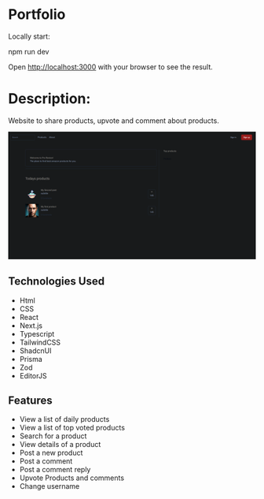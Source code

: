 # Portfolio

Locally start:

npm run dev

Open [http://localhost:3000](http://localhost:3000) with your browser to see the result.

# Description:

Website to share products, upvote and comment about products.

![image](https://github.com/GokayA/Portfolio/blob/main/public/review.png)

## Technologies Used

- Html
- CSS
- React
- Next.js
- Typescript
- TailwindCSS
- ShadcnUI
- Prisma
- Zod
- EditorJS

## Features

- View a list of daily products
- View a list of top voted products
- Search for a product
- View details of a product
- Post a new product
- Post a comment
- Post a comment reply
- Upvote Products and comments
- Change username
